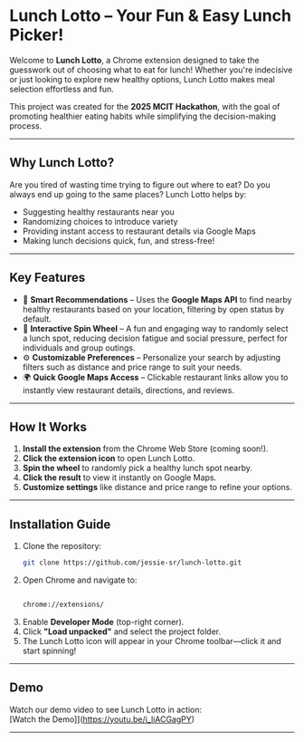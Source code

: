 # **Lunch Lotto – Your Fun & Easy Lunch Picker!**  

Welcome to **Lunch Lotto**, a Chrome extension designed to take the guesswork out of choosing what to eat for lunch! Whether you're indecisive or just looking to explore new healthy options, Lunch Lotto makes meal selection effortless and fun.  

This project was created for the **2025 MCIT Hackathon**, with the goal of promoting healthier eating habits while simplifying the decision-making process.  

---  

## **Why Lunch Lotto?**  
Are you tired of wasting time trying to figure out where to eat? Do you always end up going to the same places? Lunch Lotto helps by:  
- Suggesting healthy restaurants near you  
- Randomizing choices to introduce variety  
- Providing instant access to restaurant details via Google Maps  
- Making lunch decisions quick, fun, and stress-free!  

---  

## **Key Features**  

- 🎯 **Smart Recommendations** – Uses the **Google Maps API** to find nearby healthy restaurants based on your location, filtering by open status by default.  
- 🎡 **Interactive Spin Wheel** – A fun and engaging way to randomly select a lunch spot, reducing decision fatigue and social pressure, perfect for individuals and group outings.  
- ⚙️ **Customizable Preferences** – Personalize your search by adjusting filters such as distance and price range to suit your needs.  
- 🌍 **Quick Google Maps Access** – Clickable restaurant links allow you to instantly view restaurant details, directions, and reviews.
  
---  

## **How It Works**  

1. **Install the extension** from the Chrome Web Store (coming soon!).  
2. **Click the extension icon** to open Lunch Lotto.  
3. **Spin the wheel** to randomly pick a healthy lunch spot nearby.  
4. **Click the result** to view it instantly on Google Maps.  
5. **Customize settings** like distance and price range to refine your options.  

---  

## **Installation Guide**  

1. Clone the repository:  
   ```bash
   git clone https://github.com/jessie-sr/lunch-lotto.git
   ```  
2. Open Chrome and navigate to:  
   ```bash
   
   chrome://extensions/
   
   ```  
3. Enable **Developer Mode** (top-right corner).  
4. Click **"Load unpacked"** and select the project folder.  
5. The Lunch Lotto icon will appear in your Chrome toolbar—click it and start spinning!  


---  

## **Demo**  

Watch our demo video to see Lunch Lotto in action:  
[Watch the Demo]](https://youtu.be/i_liACGagPY)

---  


